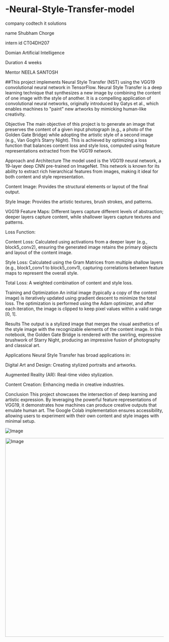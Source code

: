 # -Neural-Style-Transfer-model

 company codtech it solutions

name Shubham Chorge

intern id CT04DH207

Domian Artificial Intelligence

Duration 4 weeks

Mentor NEELA SANTOSH

##This project implements Neural Style Transfer (NST) using the VGG19 convolutional neural network in TensorFlow. Neural Style Transfer is a deep learning technique that synthesizes a new image by combining the content of one image with the style of another. It is a compelling application of convolutional neural networks, originally introduced by Gatys et al., which enables machines to "paint" new artworks by mimicking human-like creativity.

Objective
The main objective of this project is to generate an image that preserves the content of a given input photograph (e.g., a photo of the Golden Gate Bridge) while adopting the artistic style of a second image (e.g., Van Gogh’s Starry Night). This is achieved by optimizing a loss function that balances content loss and style loss, computed using feature representations extracted from the VGG19 network.

Approach and Architecture
The model used is the VGG19 neural network, a 19-layer deep CNN pre-trained on ImageNet. This network is known for its ability to extract rich hierarchical features from images, making it ideal for both content and style representation.

Content Image: Provides the structural elements or layout of the final output.

Style Image: Provides the artistic textures, brush strokes, and patterns.

VGG19 Feature Maps: Different layers capture different levels of abstraction; deeper layers capture content, while shallower layers capture textures and patterns.

Loss Function:

Content Loss: Calculated using activations from a deeper layer (e.g., block5_conv2), ensuring the generated image retains the primary objects and layout of the content image.

Style Loss: Calculated using the Gram Matrices from multiple shallow layers (e.g., block1_conv1 to block5_conv1), capturing correlations between feature maps to represent the overall style.

Total Loss: A weighted combination of content and style loss.

Training and Optimization
An initial image (typically a copy of the content image) is iteratively updated using gradient descent to minimize the total loss. The optimization is performed using the Adam optimizer, and after each iteration, the image is clipped to keep pixel values within a valid range [0, 1].

Results
The output is a stylized image that merges the visual aesthetics of the style image with the recognizable elements of the content image. In this notebook, the Golden Gate Bridge is rendered with the swirling, expressive brushwork of Starry Night, producing an impressive fusion of photography and classical art.

Applications
Neural Style Transfer has broad applications in:

Digital Art and Design: Creating stylized portraits and artworks.

Augmented Reality (AR): Real-time video stylization.

Content Creation: Enhancing media in creative industries.

Conclusion
This project showcases the intersection of deep learning and artistic expression. By leveraging the powerful feature representations of VGG19, it demonstrates how machines can produce creative outputs that emulate human art. The Google Colab implementation ensures accessibility, allowing users to experiment with their own content and style images with minimal setup.

![Image](https://github.com/user-attachments/assets/09b6789e-7a45-423d-a34e-9e627ca7d376)

<img width="845" height="630" alt="Image" src="https://github.com/user-attachments/assets/eb02a23b-7312-4f6d-87ca-69069d6a575e" />
